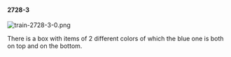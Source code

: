 #### 2728-3
![train-2728-3-0.png](https://github.com/lil-lab/nlvr/raw/master/nlvr/train/images/26/train-2728-3-0.png "train-2728-3-0.png")

There is a box with items of 2 different colors of which the blue one is both on top and on the bottom.